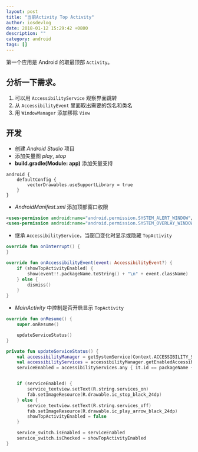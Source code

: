 ```yaml
---
layout: post
title: "当前Activity Top Activity"
author: iosdevlog
date: 2018-01-12 15:29:42 +0800
description: ""
category: android
tags: []
---
```


第一个应用是 Android 的取最顶部 `Activity`。

## 分析一下需求。

1. 可以用 `AccessibilityService` 观察界面跳转
1. 从 `AccessibilityEvent` 里面取出需要的包名和类名
1. 用 `WindowManager` 添加移除 `View`

## 开发

* 创建 *Android Studio* 项目
* 添加矢量图 *play*, *stop*
* **build.gradle(Module: app)** 添加矢量支持

```
android {
    defaultConfig {
        vectorDrawables.useSupportLibrary = true
    }
}
```

* *AndroidManifest.xml* 添加顶部窗口权限

```xml
<uses-permission android:name="android.permission.SYSTEM_ALERT_WINDOW"/>
<uses-permission android:name="android.permission.SYSTEM_OVERLAY_WINDOW" />
```

* 继承 `AccessibilityService`，当窗口变化时显示或隐藏 `TopActivity`

```kotlin 
override fun onInterrupt() {
}

override fun onAccessibilityEvent(event: AccessibilityEvent?) {
    if (showTopActivityEnabled) {
        show(event!!.packageName.toString() + "\n" + event.className)
    } else {
        dismiss()
    }
}
```

* *MainActivity* 中控制是否开启显示 `TopActivity`

```kotlin
override fun onResume() {
    super.onResume()

    updateServiceStatus()
}

private fun updateServiceStatus() {
    val accessibilityManager = getSystemService(Context.ACCESSIBILITY_SERVICE) as AccessibilityManager
    val accessibilityServices = accessibilityManager.getEnabledAccessibilityServiceList(AccessibilityServiceInfo.FEEDBACK_GENERIC)
    serviceEnabled = accessibilityServices.any { it.id == packageName + "/.TopActivityAccessibilityService" }


    if (serviceEnabled) {
        service_textview.setText(R.string.services_on)
        fab.setImageResource(R.drawable.ic_stop_black_24dp)
    } else {
        service_textview.setText(R.string.services_off)
        fab.setImageResource(R.drawable.ic_play_arrow_black_24dp)
        showTopActivityEnabled = false
    }

    service_switch.isEnabled = serviceEnabled
    service_switch.isChecked = showTopActivityEnabled
}
```
